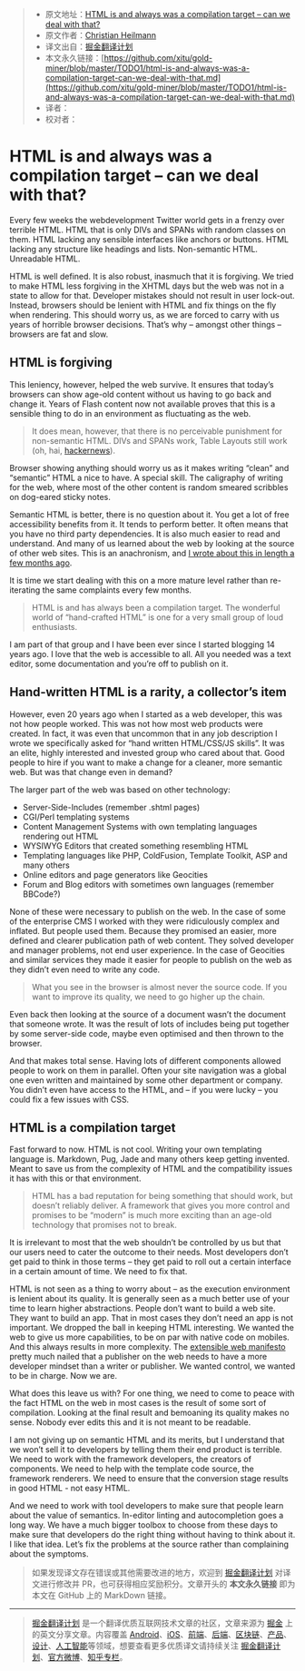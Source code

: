 > * 原文地址：[HTML is and always was a compilation target – can we deal with that?](https://christianheilmann.com/2019/01/28/html-is-and-always-was-a-compilation-target-can-we-deal-with-that/)
> * 原文作者：[Christian Heilmann](https://christianheilmann.com)
> * 译文出自：[掘金翻译计划](https://github.com/xitu/gold-miner)
> * 本文永久链接：[https://github.com/xitu/gold-miner/blob/master/TODO1/html-is-and-always-was-a-compilation-target-can-we-deal-with-that.md](https://github.com/xitu/gold-miner/blob/master/TODO1/html-is-and-always-was-a-compilation-target-can-we-deal-with-that.md)
> * 译者：
> * 校对者：

# HTML is and always was a compilation target – can we deal with that?

Every few weeks the webdevelopment Twitter world gets in a frenzy over terrible HTML. HTML that is only DIVs and SPANs with random classes on them. HTML lacking any sensible interfaces like anchors or buttons. HTML lacking any structure like headings and lists. Non-semantic HTML. Unreadable HTML.

HTML is well defined. It is also robust, inasmuch that it is forgiving. We tried to make HTML less forgiving in the XHTML days but the web was not in a state to allow for that. Developer mistakes should not result in user lock-out. Instead, browsers should be lenient with HTML and fix things on the fly when rendering. This should worry us, as we are forced to carry with us years of horrible browser decisions. That’s why – amongst other things – browsers are fat and slow.

## HTML is forgiving

This leniency, however, helped the web survive. It ensures that today’s browsers can show age-old content without us having to go back and change it. Years of Flash content now not available proves that this is a sensible thing to do in an environment as fluctuating as the web.

> It does mean, however, that there is no perceivable punishment for non-semantic HTML. DIVs and SPANs work, Table Layouts still work (oh, hai, [hackernews](https://news.ycombinator.com/)).

Browser showing anything should worry us as it makes writing “clean” and “semantic” HTML a nice to have. A special skill. The caligraphy of writing for the web, where most of the other content is random smeared scribbles on dog-eared sticky notes.

Semantic HTML is better, there is no question about it. You get a lot of free accessibility benefits from it. It tends to perform better. It often means that you have no third party dependencies. It is also much easier to read and understand. And many of us learned about the web by looking at the source of other web sites. This is an anachronism, and [I wrote about this in length a few months ago](https://christianheilmann.com/2018/07/09/different-views-on-view-source/).

It is time we start dealing with this on a more mature level rather than re-iterating the same complaints every few months.

> HTML is and has always been a compilation target. The wonderful world of “hand-crafted HTML” is one for a very small group of loud enthusiasts.

I am part of that group and I have been ever since I started blogging 14 years ago. I love that the web is accessible to all. All you needed was a text editor, some documentation and you’re off to publish on it.

## Hand-written HTML is a rarity, a collector’s item

However, even 20 years ago when I started as a web developer, this was not how people worked. This was not how most web products were created. In fact, it was even that uncommon that in any job description I wrote we specifically asked for “hand written HTML/CSS/JS skills”. It was an elite, highly interested and invested group who cared about that. Good people to hire if you want to make a change for a cleaner, more semantic web. But was that change even in demand?

The larger part of the web was based on other technology:

*   Server-Side-Includes (remember .shtml pages)
*   CGI/Perl templating systems
*   Content Management Systems with own templating languages rendering out HTML
*   WYSIWYG Editors that created something resembling HTML
*   Templating languages like PHP, ColdFusion, Template Toolkit, ASP and many others
*   Online editors and page generators like Geocities
*   Forum and Blog editors with sometimes own languages (remember BBCode?)

None of these were necessary to publish on the web. In the case of some of the enterprise CMS I worked with they were ridiculously complex and inflated. But people used them. Because they promised an easier, more defined and clearer publication path of web content. They solved developer and manager problems, not end user experience. In the case of Geocities and similar services they made it easier for people to publish on the web as they didn’t even need to write any code.

> What you see in the browser is almost never the source code. If you want to improve its quality, we need to go higher up the chain.

Even back then looking at the source of a document wasn’t the document that someone wrote. It was the result of lots of includes being put together by some server-side code, maybe even optimised and then thrown to the browser.

And that makes total sense. Having lots of different components allowed people to work on them in parallel. Often your site navigation was a global one even written and maintained by some other department or company. You didn’t even have access to the HTML, and – if you were lucky – you could fix a few issues with CSS.

## HTML is a compilation target

Fast forward to now. HTML is not cool. Writing your own templating language is. Markdown, Pug, Jade and many others keep getting invented. Meant to save us from the complexity of HTML and the compatibility issues it has with this or that environment.

> HTML has a bad reputation for being something that should work, but doesn’t reliably deliver. A framework that gives you more control and promises to be “modern” is much more exciting than an age-old technology that promises not to break.

It is irrelevant to most that the web shouldn’t be controlled by us but that our users need to cater the outcome to their needs. Most developers don’t get paid to think in those terms – they get paid to roll out a certain interface in a certain amount of time. We need to fix that.

HTML is not seen as a thing to worry about – as the execution environment is lenient about its quality. It is generally seen as a much better use of your time to learn higher abstractions. People don’t want to build a web site. They want to build an app. That in most cases they don’t need an app is not important. We dropped the ball in keeping HTML interesting. We wanted the web to give us more capabilities, to be on par with native code on mobiles. And this always results in more complexity. The [extensible web manifesto](https://extensiblewebmanifesto.org/) pretty much nailed that a publisher on the web needs to have a more developer mindset than a writer or publisher. We wanted control, we wanted to be in charge. Now we are.

What does this leave us with? For one thing, we need to come to peace with the fact HTML on the web in most cases is the result of some sort of compilation. Looking at the final result and bemoaning its quality makes no sense. Nobody ever edits this and it is not meant to be readable.

I am not giving up on semantic HTML and its merits, but I understand that we won’t sell it to developers by telling them their end product is terrible. We need to work with the framework developers, the creators of components. We need to help with the template code source, the framework renderers. We need to ensure that the conversion stage results in good HTML - not easy HTML.

And we need to work with tool developers to make sure that people learn about the value of semantics. In-editor linting and autocompletion goes a long way. We have a much bigger toolbox to choose from these days to make sure that developers do the right thing without having to think about it. I like that idea. Let’s fix the problems at the source rather than complaining about the symptoms.

> 如果发现译文存在错误或其他需要改进的地方，欢迎到 [掘金翻译计划](https://github.com/xitu/gold-miner) 对译文进行修改并 PR，也可获得相应奖励积分。文章开头的 **本文永久链接** 即为本文在 GitHub 上的 MarkDown 链接。


---

> [掘金翻译计划](https://github.com/xitu/gold-miner) 是一个翻译优质互联网技术文章的社区，文章来源为 [掘金](https://juejin.im) 上的英文分享文章。内容覆盖 [Android](https://github.com/xitu/gold-miner#android)、[iOS](https://github.com/xitu/gold-miner#ios)、[前端](https://github.com/xitu/gold-miner#前端)、[后端](https://github.com/xitu/gold-miner#后端)、[区块链](https://github.com/xitu/gold-miner#区块链)、[产品](https://github.com/xitu/gold-miner#产品)、[设计](https://github.com/xitu/gold-miner#设计)、[人工智能](https://github.com/xitu/gold-miner#人工智能)等领域，想要查看更多优质译文请持续关注 [掘金翻译计划](https://github.com/xitu/gold-miner)、[官方微博](http://weibo.com/juejinfanyi)、[知乎专栏](https://zhuanlan.zhihu.com/juejinfanyi)。
